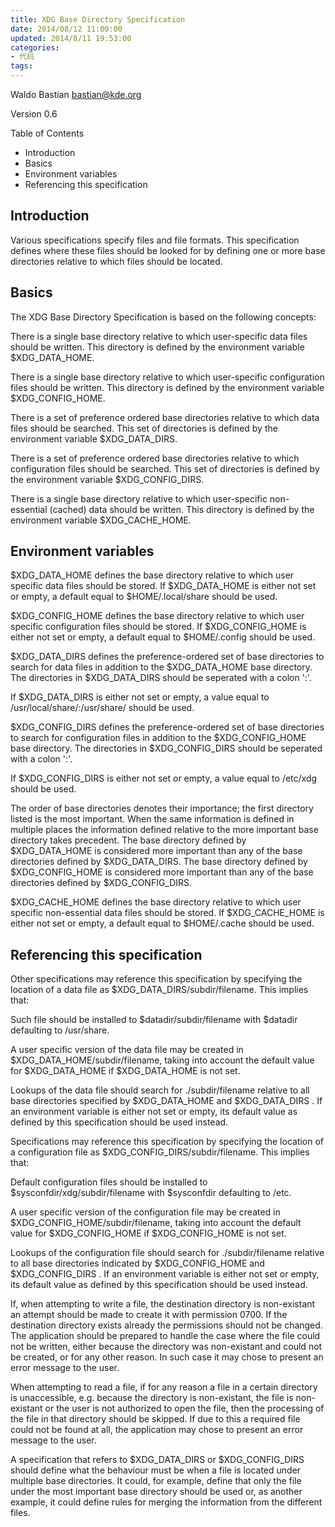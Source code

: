 ```yaml
---
title: XDG Base Directory Specification
date: 2014/08/12 11:00:00
updated: 2014/8/11 19:53:00
categories:
- 代码
tags:
---
```


Waldo Bastian <bastian@kde.org>

Version 0.6

Table of Contents
- Introduction
- Basics
- Environment variables
- Referencing this specification

Introduction
------
Various specifications specify files and file formats. This specification defines where these files should be looked for by defining one or more base directories relative to which files should be located.

Basics
------
The XDG Base Directory Specification is based on the following concepts:

There is a single base directory relative to which user-specific data files should be written. This directory is defined by the environment variable $XDG_DATA_HOME.

There is a single base directory relative to which user-specific configuration files should be written. This directory is defined by the environment variable $XDG_CONFIG_HOME.

There is a set of preference ordered base directories relative to which data files should be searched. This set of directories is defined by the environment variable $XDG_DATA_DIRS.

There is a set of preference ordered base directories relative to which configuration files should be searched. This set of directories is defined by the environment variable $XDG_CONFIG_DIRS.

There is a single base directory relative to which user-specific non-essential (cached) data should be written. This directory is defined by the environment variable $XDG_CACHE_HOME.

Environment variables
------
$XDG_DATA_HOME defines the base directory relative to which user specific data files should be stored. If $XDG_DATA_HOME is either not set or empty, a default equal to $HOME/.local/share should be used.

$XDG_CONFIG_HOME defines the base directory relative to which user specific configuration files should be stored. If $XDG_CONFIG_HOME is either not set or empty, a default equal to $HOME/.config should be used.

$XDG_DATA_DIRS defines the preference-ordered set of base directories to search for data files in addition to the $XDG_DATA_HOME base directory. The directories in $XDG_DATA_DIRS should be seperated with a colon ':'.

If $XDG_DATA_DIRS is either not set or empty, a value equal to /usr/local/share/:/usr/share/ should be used.

$XDG_CONFIG_DIRS defines the preference-ordered set of base directories to search for configuration files in addition to the $XDG_CONFIG_HOME base directory. The directories in $XDG_CONFIG_DIRS should be seperated with a colon ':'.

If $XDG_CONFIG_DIRS is either not set or empty, a value equal to /etc/xdg should be used.

The order of base directories denotes their importance; the first directory listed is the most important. When the same information is defined in multiple places the information defined relative to the more important base directory takes precedent. The base directory defined by $XDG_DATA_HOME is considered more important than any of the base directories defined by $XDG_DATA_DIRS. The base directory defined by $XDG_CONFIG_HOME is considered more important than any of the base directories defined by $XDG_CONFIG_DIRS.

$XDG_CACHE_HOME defines the base directory relative to which user specific non-essential data files should be stored. If $XDG_CACHE_HOME is either not set or empty, a default equal to $HOME/.cache should be used.

Referencing this specification
------
Other specifications may reference this specification by specifying the location of a data file as $XDG_DATA_DIRS/subdir/filename. This implies that:

Such file should be installed to $datadir/subdir/filename with $datadir defaulting to /usr/share.

A user specific version of the data file may be created in $XDG_DATA_HOME/subdir/filename, taking into account the default value for $XDG_DATA_HOME if $XDG_DATA_HOME is not set.

Lookups of the data file should search for ./subdir/filename relative to all base directories specified by $XDG_DATA_HOME and $XDG_DATA_DIRS . If an environment variable is either not set or empty, its default value as defined by this specification should be used instead.

Specifications may reference this specification by specifying the location of a configuration file as $XDG_CONFIG_DIRS/subdir/filename. This implies that:

Default configuration files should be installed to $sysconfdir/xdg/subdir/filename with $sysconfdir defaulting to /etc.

A user specific version of the configuration file may be created in $XDG_CONFIG_HOME/subdir/filename, taking into account the default value for $XDG_CONFIG_HOME if $XDG_CONFIG_HOME is not set.

Lookups of the configuration file should search for ./subdir/filename relative to all base directories indicated by $XDG_CONFIG_HOME and $XDG_CONFIG_DIRS . If an environment variable is either not set or empty, its default value as defined by this specification should be used instead.

If, when attempting to write a file, the destination directory is non-existant an attempt should be made to create it with permission 0700. If the destination directory exists already the permissions should not be changed. The application should be prepared to handle the case where the file could not be written, either because the directory was non-existant and could not be created, or for any other reason. In such case it may chose to present an error message to the user.

When attempting to read a file, if for any reason a file in a certain directory is unaccessible, e.g. because the directory is non-existant, the file is non-existant or the user is not authorized to open the file, then the processing of the file in that directory should be skipped. If due to this a required file could not be found at all, the application may chose to present an error message to the user.

A specification that refers to $XDG_DATA_DIRS or $XDG_CONFIG_DIRS should define what the behaviour must be when a file is located under multiple base directories. It could, for example, define that only the file under the most important base directory should be used or, as another example, it could define rules for merging the information from the different files.
